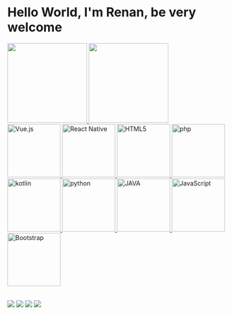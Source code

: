 # Hello World, I'm Renan, be very welcome

<table>
  <a href="https://github.com/DevRBezerra">
  <img height="180em" src="https://github-readme-stats.vercel.app/api?username=devrbezerra&show_icons=true&theme=tokyonight&include_all_commits=true&count_private=true"/>
  <img height="180em" src="https://github-readme-stats.vercel.app/api/top-langs/?username=devrbezerra&layout=compact&langs_count=6&theme=tokyonight"/>
  <br>
  <img src="https://img.icons8.com/color/2x/vue-js.png" width="120" alt="Vue.js">
  <img src="https://upload.wikimedia.org/wikipedia/commons/thumb/a/a7/React-icon.svg/539px-React-icon.svg.png" width="120" alt="React Native">
  <img src="https://img.icons8.com/color/2x/html-5.png" width="120" alt="HTML5">
  <img src="https://img.icons8.com/?size=100&id=NFPVueWvSCNS&format=png&color=000000" width="120" alt="php">
  <img src="https://img.icons8.com/?size=100&id=ZoxjA0jZDdFZ&format=png&color=000000" width="120" alt="kotlin">
  <img src="https://img.icons8.com/?size=100&id=13441&format=png&color=000000" width="120" alt="python">
  <img src="https://img.icons8.com/?size=100&id=WbhlkucPF3tZ&format=png&color=000000" width="120" alt="JAVA">
  <img src="https://img.icons8.com/?size=100&id=108784&format=png&color=000000" width="120" alt="JavaScript">
  <img src="https://img.icons8.com/color/2x/bootstrap.png" width="120" alt="Bootstrap">
</table>

<div> 
  <a href="https://www.instagram.com/rnbezerra_dev/" target="_blank"><img src="https://img.shields.io/badge/-Instagram-%23E4405F?style=for-the-badge&logo=instagram&logoColor=white" target="_blank"></a>
  <a href = "mailto: renan002silvestre@gmail.com"><img src="https://img.shields.io/badge/-Gmail-%23333?style=for-the-badge&logo=gmail&logoColor=white" target="_blank"></a>
  <a href="https://www.linkedin.com/in/renan-bezerra-6614b6208" target="_blank"><img src="https://img.shields.io/badge/-LinkedIn-%230077B5?style=for-the-badge&logo=linkedin&logoColor=white" target="_blank"></a>
  <a href="https://rbezerradev.vercel.app/" target="_blank"><img src="https://img.shields.io/badge/-WebSite%20Portolio-%230077B5?style=for-the-badge&logo=linkedin&logoColor=white" target="_blank"></a>
  
</div>
